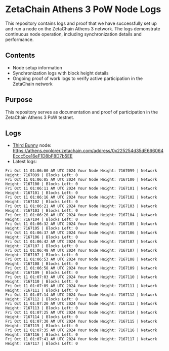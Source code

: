 # ZetaChain Athens 3 PoW Node Logs
This repository contains logs and proof that we have successfully set up and run a node on the ZetaChain Athens 3 network. The logs demonstrate continuous node operation, including synchronization details and performance.

## Contents
- Node setup information
- Synchronization logs with block height details
- Ongoing proof of work logs to verify active participation in the ZetaChain network

## Purpose
This repository serves as documentation and proof of participation in the ZetaChain Athens 3 PoW testnet.

## Logs

- [Third Bunny](https://thirdbunny.xyz/) node: https://athens.explorer.zetachain.com/address/0x225254d35dE666064Eccc5ce16eF1D8bF8D7b5EE
- Latest logs:
```
Fri Oct 11 01:06:00 AM UTC 2024 Your Node Height: 7167099 | Network Height: 7167099 | Blocks Left: 0
Fri Oct 11 01:06:05 AM UTC 2024 Your Node Height: 7167100 | Network Height: 7167100 | Blocks Left: 0
Fri Oct 11 01:06:11 AM UTC 2024 Your Node Height: 7167101 | Network Height: 7167101 | Blocks Left: 0
Fri Oct 11 01:06:16 AM UTC 2024 Your Node Height: 7167102 | Network Height: 7167102 | Blocks Left: 0
Fri Oct 11 01:06:21 AM UTC 2024 Your Node Height: 7167103 | Network Height: 7167103 | Blocks Left: 0
Fri Oct 11 01:06:26 AM UTC 2024 Your Node Height: 7167104 | Network Height: 7167104 | Blocks Left: 0
Fri Oct 11 01:06:32 AM UTC 2024 Your Node Height: 7167105 | Network Height: 7167105 | Blocks Left: 0
Fri Oct 11 01:06:37 AM UTC 2024 Your Node Height: 7167106 | Network Height: 7167106 | Blocks Left: 0
Fri Oct 11 01:06:42 AM UTC 2024 Your Node Height: 7167107 | Network Height: 7167107 | Blocks Left: 0
Fri Oct 11 01:06:48 AM UTC 2024 Your Node Height: 7167107 | Network Height: 7167107 | Blocks Left: 0
Fri Oct 11 01:06:53 AM UTC 2024 Your Node Height: 7167108 | Network Height: 7167108 | Blocks Left: 0
Fri Oct 11 01:06:58 AM UTC 2024 Your Node Height: 7167109 | Network Height: 7167109 | Blocks Left: 0
Fri Oct 11 01:07:03 AM UTC 2024 Your Node Height: 7167110 | Network Height: 7167110 | Blocks Left: 0
Fri Oct 11 01:07:09 AM UTC 2024 Your Node Height: 7167111 | Network Height: 7167111 | Blocks Left: 0
Fri Oct 11 01:07:14 AM UTC 2024 Your Node Height: 7167112 | Network Height: 7167112 | Blocks Left: 0
Fri Oct 11 01:07:20 AM UTC 2024 Your Node Height: 7167113 | Network Height: 7167113 | Blocks Left: 0
Fri Oct 11 01:07:25 AM UTC 2024 Your Node Height: 7167114 | Network Height: 7167114 | Blocks Left: 0
Fri Oct 11 01:07:30 AM UTC 2024 Your Node Height: 7167115 | Network Height: 7167115 | Blocks Left: 0
Fri Oct 11 01:07:35 AM UTC 2024 Your Node Height: 7167116 | Network Height: 7167116 | Blocks Left: 0
Fri Oct 11 01:07:41 AM UTC 2024 Your Node Height: 7167117 | Network Height: 7167117 | Blocks Left: 0
```

